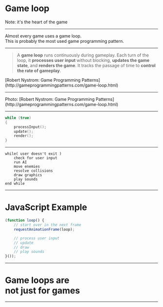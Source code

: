 # Game loop


Note: it's the heart of the game

----

Almost every game uses a game loop.<br>This is probably the most used game programming pattern.

----

> A **game loop** runs continuously during gameplay.
> Each turn of the loop, it **processes user input** without blocking, **updates the game state**, and **renders the game**.
> It tracks the passage of time to **control the rate of gameplay**.

<div class="attribution">[Robert Nystrom: Game Programming Patterns](http://gameprogrammingpatterns.com/game-loop.html)</div>

----

<img data-src="img/game-loop-simple.png" class="stretch">

<div class="attribution">Photo: [Robert Nystrom: Game Programming Patterns](http://gameprogrammingpatterns.com/game-loop.html)</div>

----

```C
while (true)
{
    processInput();
    update();
    render();
}
```

----

```
while( user doesn't exit )
    check for user input
    run AI
    move enemies
    resolve collisions
    draw graphics
    play sounds
end while
```

----

# JavaScript Example

```JavaScript
(function loop() {
    // start over in the next frame
    requestAnimationFrame(loop);

    // process user input
    // update
    // draw    
    // play sounds
}());
```

----

# Game loops are<br>not just for games

----


